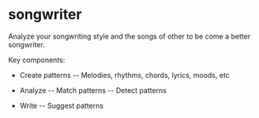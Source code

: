 # songwriter

Analyze your songwriting style and the songs of other to be come a better songwriter.

Key components:
- Create patterns
-- Melodies, rhythms, chords, lyrics, moods, etc

- Analyze
-- Match patterns
-- Detect patterns

- Write
-- Suggest patterns